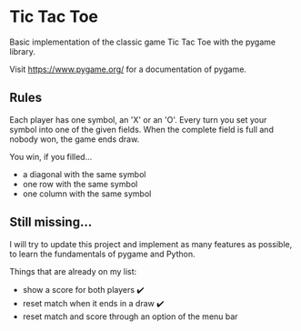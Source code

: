 # Tic Tac Toe
Basic implementation of the classic game Tic Tac Toe with the pygame library.

Visit https://www.pygame.org/ for a documentation of pygame.

## Rules
Each player has one symbol, an 'X' or an 'O'. Every turn you set your symbol into one of the given fields. When the complete field is full and nobody won, the game ends draw.

You win, if you filled...
- a diagonal with the same symbol
- one row with the same symbol
- one column with the same symbol


## Still missing...
I will try to update this project and implement as many features as possible, to learn the fundamentals of pygame and Python. 

Things that are already on my list:
- show a score for both players :heavy_check_mark:
- reset match when it ends in a draw :heavy_check_mark:
- reset match and score through an option of the menu bar 